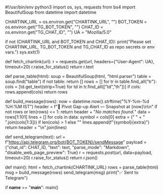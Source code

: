 #!/usr/bin/env python3
import os, sys, requests
from bs4 import BeautifulSoup
from datetime import datetime

CHARTINK_URL = os.environ.get("CHARTINK_URL", "")
BOT_TOKEN = os.environ.get("TG_BOT_TOKEN", "")
CHAT_ID = os.environ.get("TG_CHAT_ID", "")
UA = "Mozilla/5.0"

if not (CHARTINK_URL and BOT_TOKEN and CHAT_ID):
    print("Please set CHARTINK_URL, TG_BOT_TOKEN and TG_CHAT_ID as repo secrets or env vars.")
    sys.exit(1)

def fetch_chartink(url):
    r = requests.get(url, headers={"User-Agent": UA}, timeout=20)
    r.raise_for_status()
    return r.text

def parse_table(html):
    soup = BeautifulSoup(html, "html.parser")
    table = soup.find("table")
    if not table:
        return []
    rows = []
    for tr in table.find_all("tr"):
        cols = [td.get_text(strip=True) for td in tr.find_all(["td","th"])]
        if cols:
            rows.append(cols)
    return rows

def build_message(rows):
    now = datetime.now().strftime("%Y-%m-%d %H:%M IST")
    header = f"📣 Pivot Gap-up Alert — Snapshot at {now}\n\n"
    if not rows or len(rows) <= 1:
        return header + "_No matches found._"
    data = rows[1:101]
    lines = []
    for cols in data:
        symbol = cols[0]
        extra = (" " + " ".join(cols[1:3])) if len(cols) > 1 else ""
        lines.append(f"{symbol}{extra}")
    return header + "\n".join(lines)

def send_telegram(text):
    url = f"https://api.telegram.org/bot{BOT_TOKEN}/sendMessage"
    payload = {"chat_id": CHAT_ID, "text": text, "parse_mode": "Markdown", "disable_web_page_preview": True}
    r = requests.post(url, data=payload, timeout=20)
    r.raise_for_status()
    return r.json()

def main():
    html = fetch_chartink(CHARTINK_URL)
    rows = parse_table(html)
    msg = build_message(rows)
    send_telegram(msg)
    print("✅ Sent to Telegram")

if __name__ == "__main__":
    main()
